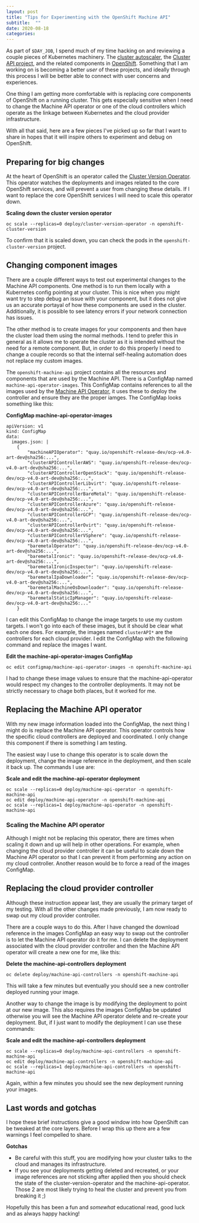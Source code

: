 ```yaml
---
layout: post
title: "Tips for Experimenting with the OpenShift Machine API"
subtitle:  ""
date: 2020-08-18
categories:
---
```


As part of `$DAY_JOB`, I spend much of my time hacking on and reviewing a
couple pieces of Kubernetes machinery. The [cluster autoscaler](https://github.com/kubernetes/autoscaler),
the [Cluster API project](https://github.com/kubernetes-sigs/cluster-api), and
the related components in [OpenShift](https://github.com/openshift). Something
that I am working on is becoming a better _user_ of these projects, and ideally
through this process I will be better able to connect with user concerns and
experiences.

One thing I am getting more comfortable with is replacing core components of
OpenShift on a running cluster. This gets especially sensitive when I need to
change the Machine API operator or one of the cloud controllers which operate
as the linkage between Kubernetes and the cloud provider infrastructure.

With all that said, here are a few pieces I've picked up so far that I want
to share in hopes that it will inspire others to experiment and debug on
OpenShift.

## Preparing for big changes

At the heart of OpenShift is an operator called the
[Cluster Version Operator](https://github.com/openshift/cluster-version-operator).
This operator watches the deployments and images related to the core OpenShift
services, and will prevent a user from changing these details. If I want to
replace the core OpenShift services I will need to scale this operator down.

**Scaling down the cluster version operator**
```
oc scale --replicas=0 deploy/cluster-version-operator -n openshift-cluster-version
```

To confirm that it is scaled down, you can check the pods in the `openshift-cluster-version`
project.

## Changing component images

There are a couple different ways to test out experimental changes to the Machine
API components. One method is to run them locally with a Kubernetes config pointing at
your cluster. This is nice when you might want try to step debug an issue with
your component, but it does not give us an accurate portayal of how these
components are used in the cluster. Additionally, it is possible to see latency
errors if your network connection has issues.

The other method is to create images for your components and then have the cluster
load them using the normal methods. I tend to prefer this in general as it allows
me to operate the cluster as it is intended without the need for a remote component.
But, in order to do this properly I need to change a couple records so that the
internal self-healing automation does not replace my custom images.

The `openshift-machine-api` project contains all the resources and components
that are used by the Machine API. There is a ConfigMap named `machine-api-operator-images`.
This ConfigMap contains references to all the images used by the
[Machine API Operator](https://github.com/openshift/machine-api-operator), it uses
these to deploy the controller and ensure they are the proper iamges. The ConfigMap
looks something like this:

**ConfigMap machine-api-operator-images**
```
apiVersion: v1
kind: ConfigMap
data:
  images.json: |
    {
        "machineAPIOperator": "quay.io/openshift-release-dev/ocp-v4.0-art-dev@sha256:...",
        "clusterAPIControllerAWS": "quay.io/openshift-release-dev/ocp-v4.0-art-dev@sha256:...",
        "clusterAPIControllerOpenStack": "quay.io/openshift-release-dev/ocp-v4.0-art-dev@sha256:...",
        "clusterAPIControllerLibvirt": "quay.io/openshift-release-dev/ocp-v4.0-art-dev@sha256:...",
        "clusterAPIControllerBareMetal": "quay.io/openshift-release-dev/ocp-v4.0-art-dev@sha256:...",
        "clusterAPIControllerAzure": "quay.io/openshift-release-dev/ocp-v4.0-art-dev@sha256:...",
        "clusterAPIControllerGCP": "quay.io/openshift-release-dev/ocp-v4.0-art-dev@sha256:...",
        "clusterAPIControllerOvirt": "quay.io/openshift-release-dev/ocp-v4.0-art-dev@sha256:...",
        "clusterAPIControllerVSphere": "quay.io/openshift-release-dev/ocp-v4.0-art-dev@sha256:...",
        "baremetalOperator": "quay.io/openshift-release-dev/ocp-v4.0-art-dev@sha256:...",
        "baremetalIronic": "quay.io/openshift-release-dev/ocp-v4.0-art-dev@sha256:...",
        "baremetalIronicInspector": "quay.io/openshift-release-dev/ocp-v4.0-art-dev@sha256:...",
        "baremetalIpaDownloader": "quay.io/openshift-release-dev/ocp-v4.0-art-dev@sha256:...",
        "baremetalMachineOsDownloader": "quay.io/openshift-release-dev/ocp-v4.0-art-dev@sha256:...",
        "baremetalStaticIpManager": "quay.io/openshift-release-dev/ocp-v4.0-art-dev@sha256:..."
    }
```

I can edit this ConfigMap to change the image targets to use my custom targets. I
won't go into each of these images, but it should be clear what each one does. For
example, the images named `clusterAPI*` are the controllers for each cloud provider.
I edit the ConfigMap with the following command and replace the images I want.

**Edit the machine-api-operator-images ConfigMap**
```
oc edit configmap/machine-api-operator-images -n openshift-machine-api
```

I had to change these image values to ensure that the machine-api-operator
would respect my changes to the controller deployments. It may not be strictly
necessary to chage both places, but it worked for me.

## Replacing the Machine API operator

With my new image information loaded into the ConfigMap, the next thing I might
do is replace the Machine API operator. This operator controls how the specific
cloud controllers are deployed and coordinated. I only change this component if
there is something I am testing.

The easiest way I use to change this operator is to scale down the deployment,
change the image reference in the deployment, and then scale it back up. The
commands I use are:

**Scale and edit the machine-api-operator deployment**
```
oc scale --replicas=0 deploy/machine-api-operator -n openshift-machine-api
oc edit deploy/machine-api-operator -n openshift-machine-api
oc scale --replicas=1 deploy/machine-api-operator -n openshift-machine-api
```

### Scaling the Machine API operator

Although I might not be replacing this operator, there are times when scaling
it down and up will help in other operations. For example, when changing the
cloud provider controller it can be useful to scale down the Machine API operator
so that I can prevent it from performing any action on my cloud controller.
Another reason would be to force a read of the images ConfigMap.

## Replacing the cloud provider controller

Although these instruction appear last, they are usually the primary target
of my testing. With all the other changes made previously, I am now ready
to swap out my cloud provider controller.

There are a couple ways to do this. After I have changed the download reference
in the images ConfigMap an easy way to swap out the controller is to let
the Machine API operator do it for me. I can delete the deployment associated
with the cloud provider controller and then the Machine API operator will create
a new one for me, like this:

**Delete the machine-api-controllers deployment**
```
oc delete deploy/machine-api-controllers -n openshift-machine-api
```

This will take a few minutes but eventually you should see a new controller
deployed running your image.

Another way to change the image is by modifying the deployment to point at our
new image. This also requires the images ConfigMap be updated otherwise you will
see the Machine API operator delete and re-create your deployment. But, if I just
want to modify the deployment I can use these commands:

**Scale and edit the machine-api-controllers deployment**
```
oc scale --replicas=0 deploy/machine-api-controllers -n openshift-machine-api
oc edit deploy/machine-api-controllers -n openshift-machine-api
oc scale --replicas=1 deploy/machine-api-controllers -n openshift-machine-api
```

Again, within a few minutes you should see the new deployment running your images.

## Last words and gotchas

I hope these brief instructions give a good window into how OpenShift can be
tweaked at the core layers. Before I wrap this up there are a few warnings I
feel compelled to share.

**Gotchas**
* Be careful with this stuff, you are modifying how your cluster talks to the
  cloud and manages its infrastructure.
* If you see your deployments getting deleted and recreated, or your image references
  are not sticking after applied then you should check the state of the cluster-version-operator
  and the machine-api-operator. Those 2 are most likely trying to heal the cluster
  and prevent you from breaking it ;)

Hopefully this has been a fun and _somewhat_ educational read, good luck and
as always happy hacking!

